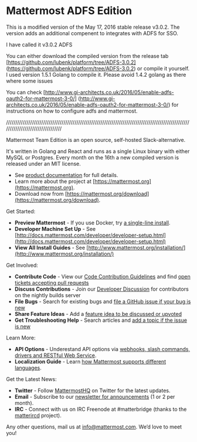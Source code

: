 # Mattermost ADFS Edition

This is a modified version of the May 17, 2016 stable release v3.0.2.
The version adds an additional compenent to integrates with ADFS for SSO.

I have called it v3.0.2 ADFS

You can either download the compiled version from the release tab [https://github.com/lubenk/platform/tree/ADFS-3.0.2] (https://github.com/lubenk/platform/tree/ADFS-3.0.2) or compile it yourself. I used version 1.5.1 Golang to compile it.
Please avoid 1.4.2 golang as there where some issues

You can check [http://www.gi-architects.co.uk/2016/05/enable-adfs-oauth2-for-mattermost-3-0/] (http://www.gi-architects.co.uk/2016/05/enable-adfs-oauth2-for-mattermost-3-0/) for instructions on how to configure adfs and mattermost.

/////////////////////////////////////////////////////////////////////////////////////////////////////////////////////////////////

Mattermost Team Edition is an open source, self-hosted Slack-alternative.

It's written in Golang and React and runs as a single Linux binary with either MySQL or Postgres. Every month on the 16th a new compiled version is released under an MIT license. 

- See [product documentation](http://docs.mattermost.com/) for full details. 
- Learn more about the project at [https://mattermost.org](https://mattermost.org). 
- Download now from [https://mattermost.org/download](https://mattermost.org/download).

Get Started: 

- **Preview Mattermost** - If you use Docker, try [a single-line install](http://docs.mattermost.com/install/docker-local-machine.html#one-line-docker-install).
- **Developer Machine Set Up** - See [http://docs.mattermost.com/developer/developer-setup.html](http://docs.mattermost.com/developer/developer-setup.html)
- **View All Install Guides** - See [http://www.mattermost.org/installation/](http://www.mattermost.org/installation/)
 
Get Involved:

- **Contribute Code** - View our [Code Contribution Guidelines](http://docs.mattermost.com/developer/contribution-guide.html) and find [open tickets accepting pull requests](https://mattermost.atlassian.net/issues/?filter=10101)
- **Discuss Contributions** - Join our [Developer Discussion](https://pre-release.mattermost.com) for contributors on the nightly builds server
- **File Bugs** - Search for existing bugs and [file a GitHub issue if your bug is new](http://www.mattermost.org/filing-issues/) 
- **Share Feature Ideas** - Add a [feature idea to be discussed or upvoted](http://www.mattermost.org/feature-requests/)
- **Get Troubleshooting Help** - Search articles and [add a topic if the issue is new](https://forum.mattermost.org/t/how-to-use-the-troubleshooting-forum/150)  

Learn More: 

- **API Options** - Underestand API options via [webhooks, slash commands, drivers and RESTful Web Service](http://docs.mattermost.com/developer/api.html).
- **Localization Guide** - Learn [how Mattermost supports different languages](http://docs.mattermost.com/developer/localization.html#translation-process). 

Get the Latest News: 

- **Twitter** - Follow [MattermostHQ](https://twitter.com/mattermosthq) on Twitter for the latest updates.   
- **Email** - Subscribe to our [newsletter for announcements](http://mattermost.us11.list-manage.com/subscribe?u=6cdba22349ae374e188e7ab8e&id=2add1c8034) (1 or 2 per month).  
- **IRC** - Connect with us on IRC Freenode at #matterbridge (thanks to the [matterircd](https://github.com/42wim/matterircd) project).

Any other questions, mail us at info@mattermost.com. We’d love to meet you!
